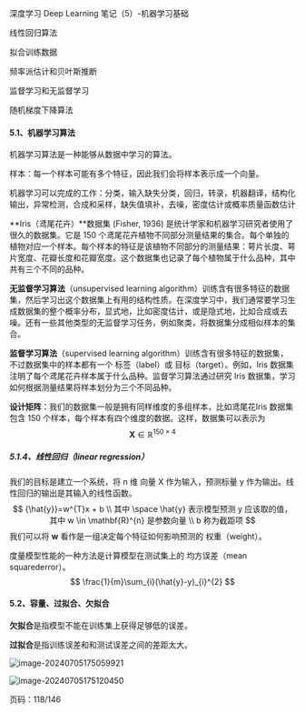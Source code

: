 深度学习 Deep Learning 笔记（5）-机器学习基础



线性回归算法

拟合训练数据

频率派估计和贝叶斯推断

监督学习和无监督学习

随机梯度下降算法



#### 5.1、机器学习算法

机器学习算法是一种能够从数据中学习的算法。

样本：每一个样本可能有多个特征，因此我们会将样本表示成一个向量。

机器学习可以完成的工作：分类，输入缺失分类，回归，转录，机器翻译，结构化输出，异常检测，合成和采样，缺失值填补，去噪，密度估计或概率质量函数估计



**Iris（鸢尾花卉）**数据集 (Fisher, 1936) 是统计学家和机器学习研究者使用了很久的数据集。它是 150 个鸢尾花卉植物不同部分测量结果的集合。每个单独的植物对应一个样本。每个样本的特征是该植物不同部分的测量结果：萼片长度、萼片宽度、花瓣长度和花瓣宽度。这个数据集也记录了每个植物属于什么品种，其中共有三个不同的品种。

**无监督学习算法**（unsupervised learning algorithm）训练含有很多特征的数据集，然后学习出这个数据集上有用的结构性质。在深度学习中，我们通常要学习生成数据集的整个概率分布，显式地，比如密度估计，或是隐式地，比如合成或去噪。还有一些其他类型的无监督学习任务，例如聚类，将数据集分成相似样本的集合。

**监督学习算法**（supervised learning algorithm）训练含有很多特征的数据集，不过数据集中的样本都有一个 标签（label）或 目标（target）。例如，Iris 数据集注明了每个鸢尾花卉样本属于什么品种。监督学习算法通过研究 Iris 数据集，学习如何根据测量结果将样本划分为三个不同品种。

**设计矩阵**：我们的数据集一般是拥有同样维度的多组样本，比如鸢尾花Iris 数据集包含 150 个样本，每个样本有四个维度的数据。这样，数据集可以表示为
$$
\mathbf{X}\in \mathbb{R}^{150\times4}
$$

##### 5.1.4、线性回归（linear regression）

我们的目标是建立一个系统，将 n 维 向量 X 作为输入，预测标量 y 作为输出。线性回归的输出是其输入的线性函数。
$$
{\hat{y}}=w^{T}x + b \\
其中 \space \hat{y} 表示模型预测 y 应该取的值，其中 w \in \mathbf{R}^{n} 是参数向量 \\
b 称为截距项
$$
我们可以将 **w** 看作是一组决定每个特征如何影响预测的 权重（weight）。



度量模型性能的一种方法是计算模型在测试集上的 均方误差（mean squarederror）。
$$
\frac{1}{m}\sum_{i}(\hat{y}-y)_{i}^{2}
$$

#### 5.2、容量、过拟合、欠拟合

**欠拟合**是指模型不能在训练集上获得足够低的误差。

**过拟合**是指训练误差和和测试误差之间的差距太大。

![image-20240705175059921](D:\dev\php\magook\trunk\server\md\img\image-20240705175059921.png)

![image-20240705175120450](D:\dev\php\magook\trunk\server\md\img\image-20240705175120450.png)



页码：118/146
